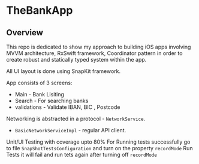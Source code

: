 # TheBankApp
## Overview
This repo is dedicated to show my approach to building iOS apps involving MVVM architecture, RxSwift framework, Coordinator pattern in order to create robust and statically typed system within the app.

All UI layout is done using SnapKit framework.

App consists of 3 screens:
* Main - Bank Lisiting
* Search - For searching banks
* validations - Validate IBAN, BIC , Postcode 

Networking is abstracted in a protocol - ```NetworkService```.
* ```BasicNetworkServiceImpl``` - regular API client.

Unit/UI Testing with coverage upto 80%
For Running tests successfully go to file ```SnapShotTestsConfiguration``` and turn on the property ```recordMode```
Run Tests it will fail and run tets again after turning off ```recordMode``` 

